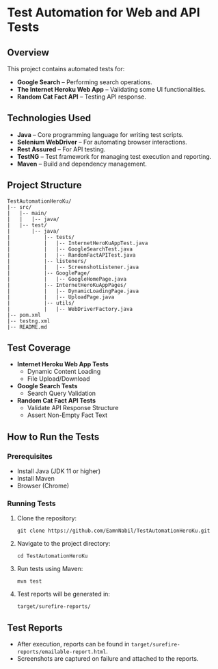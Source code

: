 # Test Automation for Web and API Tests

## Overview
This project contains automated tests for:
- **Google Search** – Performing search operations.
- **The Internet Heroku Web App** – Validating some UI functionalities.
- **Random Cat Fact API** – Testing API response.


## Technologies Used
- **Java** – Core programming language for writing test scripts.
- **Selenium WebDriver** – For automating browser interactions.
- **Rest Assured** – For API testing.
- **TestNG** – Test framework for managing test execution and reporting.
- **Maven** – Build and dependency management.

## Project Structure
```
TestAutomationHeroKu/
|-- src/
|   |-- main/
|   |   |-- java/
|   |-- test/
|       |-- java/
|           |-- tests/
|           |   |-- InternetHeroKuAppTest.java
|           |   |-- GoogleSearchTest.java
|           |   |-- RandomFactAPITest.java
|           |-- listeners/
|           |   |-- ScreenshotListener.java
|           |-- GooglePage/
|           |   |-- GoogleHomePage.java
|           |-- InternetHeroKuAppPages/
|           |   |-- DynamicLoadingPage.java
|           |   |-- UploadPage.java
|           |-- utils/
|           |   |-- WebDriverFactory.java
|-- pom.xml
|-- testng.xml
|-- README.md
```

## Test Coverage
- **Internet Heroku Web App Tests**  
  - Dynamic Content Loading  
  - File Upload/Download  
- **Google Search Tests**  
  - Search Query Validation  
- **Random Cat Fact API Tests**  
  - Validate API Response Structure  
  - Assert Non-Empty Fact Text  

## How to Run the Tests

### Prerequisites
- Install Java (JDK 11 or higher)
- Install Maven
- Browser (Chrome)

### Running Tests
1. Clone the repository:
   ```
   git clone https://github.com/EamnNabil/TestAutomationHeroKu.git
   ```
2. Navigate to the project directory:
   ```
   cd TestAutomationHeroKu
   ```
3. Run tests using Maven:
   ```
   mvn test
   ```
4. Test reports will be generated in:
   ```
   target/surefire-reports/
   ```

## Test Reports
- After execution, reports can be found in `target/surefire-reports/emailable-report.html`.
- Screenshots are captured on failure and attached to the reports.
